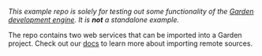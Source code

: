 _This example repo is _solely_ for testing out some functionality of the [Garden development engine](https://github.com/garden-io/garden). It is **not** a standalone example._

The repo contains two web services that can be imported into a Garden project. Check out our [docs](https://docs.garden.io) to learn more about importing remote sources.